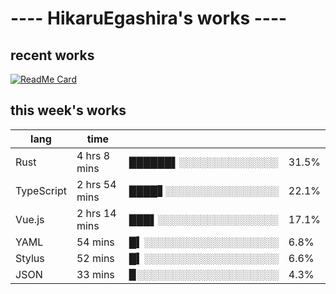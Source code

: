 # ---- HikaruEgashira's works ----

## recent works

[![ReadMe Card](https://github-readme-stats.vercel.app/api/pin/?username=twin-te&repo=twinte-front)](https://github.com/HikaruEgashira/github-readme-stats)

## this week's works

| lang        | time           |                       |        |
| ----------- | -------------- | --------------------- | ------ |
| Rust        | 4 hrs 8 mins   | ██████▌░░░░░░░░░░░░░░ |  31.5% |
| TypeScript  | 2 hrs 54 mins  | ████▋░░░░░░░░░░░░░░░░ |  22.1% |
| Vue.js      | 2 hrs 14 mins  | ███▌░░░░░░░░░░░░░░░░░ |  17.1% |
| YAML        | 54 mins        | █▍░░░░░░░░░░░░░░░░░░░ |   6.8% |
| Stylus      | 52 mins        | █▍░░░░░░░░░░░░░░░░░░░ |   6.6% |
| JSON        | 33 mins        | ▉░░░░░░░░░░░░░░░░░░░░ |   4.3% |
